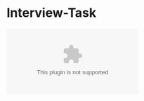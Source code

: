 # Interview-Task

![alt text](https://github.com/olufemiode554/Interview-Task/blob/83acd36e7914affdb870e4f918d4250e844028e2/Assessment%20%20Task/Transformed%20Data/Transforming%20Data%20on%20Excel.xlsx)
